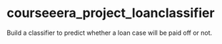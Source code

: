 # courseeera_project_loanclassifier
Build a classifier to predict whether a loan case will be paid off or not.
